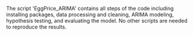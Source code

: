 The script 'EggPrice_ARIMA' contains all steps of the code including installing packages, data processing and cleaning, ARIMA modeling, hypothesis testing, and evaluating the model. No other scripts are needed to reproduce the results. 
